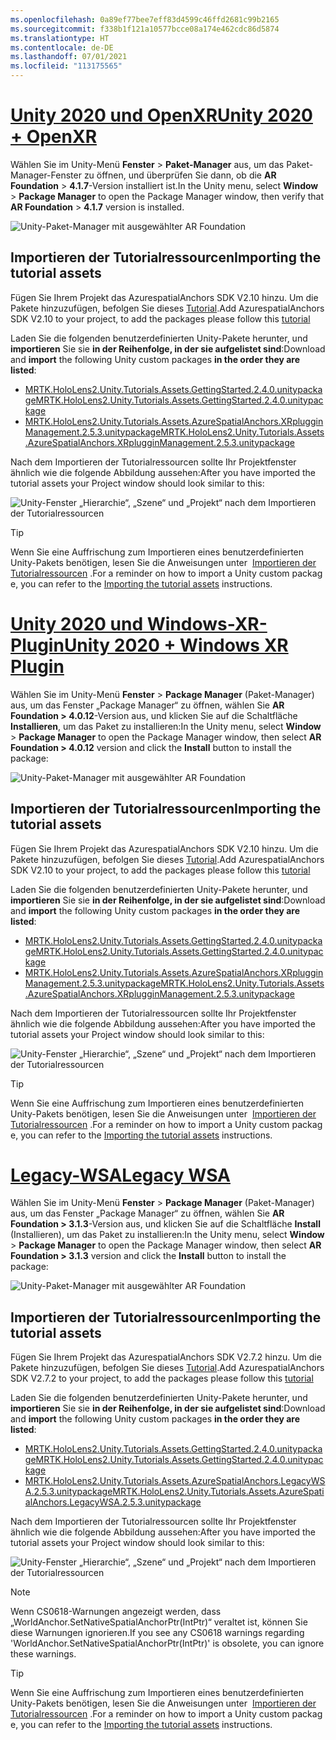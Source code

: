 ```yaml
---
ms.openlocfilehash: 0a89ef77bee7eff83d4599c46ffd2681c99b2165
ms.sourcegitcommit: f338b1f121a10577bcce08a174e462cdc86d5874
ms.translationtype: HT
ms.contentlocale: de-DE
ms.lasthandoff: 07/01/2021
ms.locfileid: "113175565"
---
```

# <a name="unity-2020--openxr"></a>[<span data-ttu-id="892c0-101">Unity 2020 und OpenXR</span><span class="sxs-lookup"><span data-stu-id="892c0-101">Unity 2020 + OpenXR</span></span>](#tab/openxr)

<span data-ttu-id="892c0-102">Wählen Sie im Unity-Menü **Fenster** > **Paket-Manager** aus, um das Paket-Manager-Fenster zu öffnen, und überprüfen Sie dann, ob die **AR Foundation** > **4.1.7**-Version installiert ist.</span><span class="sxs-lookup"><span data-stu-id="892c0-102">In the Unity menu, select **Window** > **Package Manager** to open the Package Manager window, then verify that **AR Foundation** > **4.1.7** version is installed.</span></span>

![Unity-Paket-Manager mit ausgewählter AR Foundation](../images/mr-learning-asa/asa-02-section3-step1-1-OpenXR.png)

## <a name="importing-the-tutorial-assets"></a><span data-ttu-id="892c0-104">Importieren der Tutorialressourcen</span><span class="sxs-lookup"><span data-stu-id="892c0-104">Importing the tutorial assets</span></span>

<span data-ttu-id="892c0-105">Fügen Sie Ihrem Projekt das AzurespatialAnchors SDK V2.10 hinzu. Um die Pakete hinzuzufügen, befolgen Sie dieses [Tutorial](/azure/spatial-anchors/how-tos/setup-unity-project?tabs=UPMPackage).</span><span class="sxs-lookup"><span data-stu-id="892c0-105">Add AzurespatialAnchors SDK V2.10 to your project, to add the packages please follow this [tutorial](/azure/spatial-anchors/how-tos/setup-unity-project?tabs=UPMPackage)</span></span>

<span data-ttu-id="892c0-106">Laden Sie die folgenden benutzerdefinierten Unity-Pakete herunter, und **importieren** Sie sie **in der Reihenfolge, in der sie aufgelistet sind**:</span><span class="sxs-lookup"><span data-stu-id="892c0-106">Download and **import** the following Unity custom packages **in the order they are listed**:</span></span>

* [<span data-ttu-id="892c0-107">MRTK.HoloLens2.Unity.Tutorials.Assets.GettingStarted.2.4.0.unitypackage</span><span class="sxs-lookup"><span data-stu-id="892c0-107">MRTK.HoloLens2.Unity.Tutorials.Assets.GettingStarted.2.4.0.unitypackage</span></span>](https://github.com/microsoft/MixedRealityLearning/releases/download/getting-started-v2.4.0/MRTK.HoloLens2.Unity.Tutorials.Assets.GettingStarted.2.4.0.unitypackage)
* [<span data-ttu-id="892c0-108">MRTK.HoloLens2.Unity.Tutorials.Assets.AzureSpatialAnchors.XRplugginManagement.2.5.3.unitypackage</span><span class="sxs-lookup"><span data-stu-id="892c0-108">MRTK.HoloLens2.Unity.Tutorials.Assets.AzureSpatialAnchors.XRplugginManagement.2.5.3.unitypackage</span></span>](https://github.com/microsoft/MixedRealityLearning/releases/download/azure-spatial-anchors-v2.5.3.1/MRTK.HoloLens2.Unity.Tutorials.Assets.AzureSpatialAnchors.XRplugginManagement.2.5.3.unitypackage)

<span data-ttu-id="892c0-109">Nach dem Importieren der Tutorialressourcen sollte Ihr Projektfenster ähnlich wie die folgende Abbildung aussehen:</span><span class="sxs-lookup"><span data-stu-id="892c0-109">After you have imported the tutorial assets your Project window should look similar to this:</span></span>

![Unity-Fenster „Hierarchie“, „Szene“ und „Projekt“ nach dem Importieren der Tutorialressourcen](../images/mr-learning-asa/asa-02-section3-step1-2-OpenXR.png)

> [!TIP]
> <span data-ttu-id="892c0-111">Wenn Sie eine Auffrischung zum Importieren eines benutzerdefinierten Unity-Pakets benötigen, lesen Sie die Anweisungen unter  [Importieren der Tutorialressourcen](../mr-learning-base-04.md#importing-the-tutorial-assets) .</span><span class="sxs-lookup"><span data-stu-id="892c0-111">For a reminder on how to import a Unity custom package, you can refer to the [Importing the tutorial assets](../mr-learning-base-04.md#importing-the-tutorial-assets) instructions.</span></span>

# <a name="unity-2020--windows-xr-plugin"></a>[<span data-ttu-id="892c0-112">Unity 2020 und Windows-XR-Plugin</span><span class="sxs-lookup"><span data-stu-id="892c0-112">Unity 2020 + Windows XR Plugin</span></span>](#tab/winxr)

<span data-ttu-id="892c0-113">Wählen Sie im Unity-Menü **Fenster** > **Package Manager** (Paket-Manager) aus, um das Fenster „Package Manager“ zu öffnen, wählen Sie **AR Foundation > 4.0.12**-Version aus, und klicken Sie auf die Schaltfläche **Installieren**, um das Paket zu installieren:</span><span class="sxs-lookup"><span data-stu-id="892c0-113">In the Unity menu, select **Window** > **Package Manager** to open the Package Manager window, then select **AR Foundation > 4.0.12** version and click the **Install** button to install the package:</span></span>

![Unity-Paket-Manager mit ausgewählter AR Foundation](../images/mr-learning-asa/asa-02-section3-step1-1-XRSDK.png)

## <a name="importing-the-tutorial-assets"></a><span data-ttu-id="892c0-115">Importieren der Tutorialressourcen</span><span class="sxs-lookup"><span data-stu-id="892c0-115">Importing the tutorial assets</span></span>

<span data-ttu-id="892c0-116">Fügen Sie Ihrem Projekt das AzurespatialAnchors SDK V2.10 hinzu. Um die Pakete hinzuzufügen, befolgen Sie dieses [Tutorial](/azure/spatial-anchors/how-tos/setup-unity-project?tabs=UPMPackage).</span><span class="sxs-lookup"><span data-stu-id="892c0-116">Add AzurespatialAnchors SDK V2.10 to your project, to add the packages please follow this [tutorial](/azure/spatial-anchors/how-tos/setup-unity-project?tabs=UPMPackage)</span></span>

<span data-ttu-id="892c0-117">Laden Sie die folgenden benutzerdefinierten Unity-Pakete herunter, und **importieren** Sie sie **in der Reihenfolge, in der sie aufgelistet sind**:</span><span class="sxs-lookup"><span data-stu-id="892c0-117">Download and **import** the following Unity custom packages **in the order they are listed**:</span></span>

* [<span data-ttu-id="892c0-118">MRTK.HoloLens2.Unity.Tutorials.Assets.GettingStarted.2.4.0.unitypackage</span><span class="sxs-lookup"><span data-stu-id="892c0-118">MRTK.HoloLens2.Unity.Tutorials.Assets.GettingStarted.2.4.0.unitypackage</span></span>](https://github.com/microsoft/MixedRealityLearning/releases/download/getting-started-v2.4.0/MRTK.HoloLens2.Unity.Tutorials.Assets.GettingStarted.2.4.0.unitypackage)
* [<span data-ttu-id="892c0-119">MRTK.HoloLens2.Unity.Tutorials.Assets.AzureSpatialAnchors.XRplugginManagement.2.5.3.unitypackage</span><span class="sxs-lookup"><span data-stu-id="892c0-119">MRTK.HoloLens2.Unity.Tutorials.Assets.AzureSpatialAnchors.XRplugginManagement.2.5.3.unitypackage</span></span>](https://github.com/microsoft/MixedRealityLearning/releases/download/azure-spatial-anchors-v2.5.3.1/MRTK.HoloLens2.Unity.Tutorials.Assets.AzureSpatialAnchors.XRplugginManagement.2.5.3.unitypackage)

<span data-ttu-id="892c0-120">Nach dem Importieren der Tutorialressourcen sollte Ihr Projektfenster ähnlich wie die folgende Abbildung aussehen:</span><span class="sxs-lookup"><span data-stu-id="892c0-120">After you have imported the tutorial assets your Project window should look similar to this:</span></span>

![Unity-Fenster „Hierarchie“, „Szene“ und „Projekt“ nach dem Importieren der Tutorialressourcen](../images/mr-learning-asa/asa-02-section3-step1-2-XRSDK.PNG)

> [!TIP]
> <span data-ttu-id="892c0-122">Wenn Sie eine Auffrischung zum Importieren eines benutzerdefinierten Unity-Pakets benötigen, lesen Sie die Anweisungen unter  [Importieren der Tutorialressourcen](../mr-learning-base-04.md#importing-the-tutorial-assets) .</span><span class="sxs-lookup"><span data-stu-id="892c0-122">For a reminder on how to import a Unity custom package, you can refer to the [Importing the tutorial assets](../mr-learning-base-04.md#importing-the-tutorial-assets) instructions.</span></span>

# <a name="legacy-wsa"></a>[<span data-ttu-id="892c0-123">Legacy-WSA</span><span class="sxs-lookup"><span data-stu-id="892c0-123">Legacy WSA</span></span>](#tab/wsa)

<span data-ttu-id="892c0-124">Wählen Sie im Unity-Menü **Fenster** > **Package Manager** (Paket-Manager) aus, um das Fenster „Package Manager“ zu öffnen, wählen Sie **AR Foundation > 3.1.3**-Version aus, und klicken Sie auf die Schaltfläche **Install** (Installieren), um das Paket zu installieren:</span><span class="sxs-lookup"><span data-stu-id="892c0-124">In the Unity menu, select **Window** > **Package Manager** to open the Package Manager window, then select **AR Foundation > 3.1.3** version and click the **Install** button to install the package:</span></span>

![Unity-Paket-Manager mit ausgewählter AR Foundation](../images/mr-learning-asa/asa-02-section3-step1-1-Legacy.png)

## <a name="importing-the-tutorial-assets"></a><span data-ttu-id="892c0-126">Importieren der Tutorialressourcen</span><span class="sxs-lookup"><span data-stu-id="892c0-126">Importing the tutorial assets</span></span>

<span data-ttu-id="892c0-127">Fügen Sie Ihrem Projekt das AzurespatialAnchors SDK V2.7.2 hinzu. Um die Pakete hinzuzufügen, befolgen Sie dieses [Tutorial](/azure/spatial-anchors/how-tos/setup-unity-project?tabs=UPMPackage).</span><span class="sxs-lookup"><span data-stu-id="892c0-127">Add AzurespatialAnchors SDK V2.7.2 to your project, to add the packages please follow this [tutorial](/azure/spatial-anchors/how-tos/setup-unity-project?tabs=UPMPackage)</span></span>

<span data-ttu-id="892c0-128">Laden Sie die folgenden benutzerdefinierten Unity-Pakete herunter, und **importieren** Sie sie **in der Reihenfolge, in der sie aufgelistet sind**:</span><span class="sxs-lookup"><span data-stu-id="892c0-128">Download and **import** the following Unity custom packages **in the order they are listed**:</span></span>

* [<span data-ttu-id="892c0-129">MRTK.HoloLens2.Unity.Tutorials.Assets.GettingStarted.2.4.0.unitypackage</span><span class="sxs-lookup"><span data-stu-id="892c0-129">MRTK.HoloLens2.Unity.Tutorials.Assets.GettingStarted.2.4.0.unitypackage</span></span>](https://github.com/microsoft/MixedRealityLearning/releases/download/getting-started-v2.4.0/MRTK.HoloLens2.Unity.Tutorials.Assets.GettingStarted.2.4.0.unitypackage)
* [<span data-ttu-id="892c0-130">MRTK.HoloLens2.Unity.Tutorials.Assets.AzureSpatialAnchors.LegacyWSA.2.5.3.unitypackage</span><span class="sxs-lookup"><span data-stu-id="892c0-130">MRTK.HoloLens2.Unity.Tutorials.Assets.AzureSpatialAnchors.LegacyWSA.2.5.3.unitypackage</span></span>](https://github.com/microsoft/MixedRealityLearning/releases/download/azure-spatial-anchors-v2.5.3.1/MRTK.HoloLens2.Unity.Tutorials.Assets.AzureSpatialAnchors.LegacyWSA.2.5.3.unitypackage)

<span data-ttu-id="892c0-131">Nach dem Importieren der Tutorialressourcen sollte Ihr Projektfenster ähnlich wie die folgende Abbildung aussehen:</span><span class="sxs-lookup"><span data-stu-id="892c0-131">After you have imported the tutorial assets your Project window should look similar to this:</span></span>

![Unity-Fenster „Hierarchie“, „Szene“ und „Projekt“ nach dem Importieren der Tutorialressourcen](../images/mr-learning-asa/asa-02-section3-step1-2-Legacy.png)

> [!NOTE]
> <span data-ttu-id="892c0-133">Wenn CS0618-Warnungen angezeigt werden, dass „WorldAnchor.SetNativeSpatialAnchorPtr(IntPtr)“ veraltet ist, können Sie diese Warnungen ignorieren.</span><span class="sxs-lookup"><span data-stu-id="892c0-133">If you see any CS0618 warnings regarding 'WorldAnchor.SetNativeSpatialAnchorPtr(IntPtr)' is obsolete, you can ignore these warnings.</span></span>

> [!TIP]
> <span data-ttu-id="892c0-134">Wenn Sie eine Auffrischung zum Importieren eines benutzerdefinierten Unity-Pakets benötigen, lesen Sie die Anweisungen unter  [Importieren der Tutorialressourcen](../mr-learning-base-04.md#importing-the-tutorial-assets) .</span><span class="sxs-lookup"><span data-stu-id="892c0-134">For a reminder on how to import a Unity custom package, you can refer to the [Importing the tutorial assets](../mr-learning-base-04.md#importing-the-tutorial-assets) instructions.</span></span>
